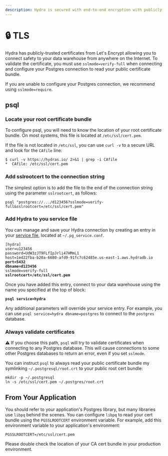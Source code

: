 ```yaml
---
description: Hydra is secured with end-to-end encryption with publicly-trusted certificates.
---
```


# 🔒 TLS

Hydra has publicly-trusted certificates from Let's Encrypt allowing you to connect safety to your data warehouse from anywhere on the Internet. To validate the certificate, you must use `sslmode=verify-full` when connecting and configure your Postgres connection to read your public certificate bundle.

If you are unable to configure your Postgres connection, we recommend using `sslmode=require`.&#x20;

## psql

### Locate your root certificate bundle

To configure psql, you will need to know the location of your root certificate bundle. On most systems, this file is located at `/etc/ssl/cert.pem`.&#x20;

If the file is not located in `/etc/ssl`, you can use `curl -v` to a secure URL and look for the `CAfile` line:

```shell-session
$ curl -v https://hydras.io/ 2>&1 | grep -i CAfile
*  CAfile: /etc/ssl/cert.pem
```

### Add sslrootcert to the connection string

The simplest option is to add the file to the end of the connection string using the parameter `sslrootcert`, as follows:

```
psql "postgres://.../d123456?sslmode=verify-full&sslrootcert=/etc/ssl/cert.pem"
```

### Add Hydra to you service file

You can manage and save your Hydra connection by creating an entry in your [service file](https://www.postgresql.org/docs/current/libpq-pgservice.html), located at `~/.pg_service.conf`.

<pre class="language-ini"><code class="lang-ini">[hydra]
user=u123456
password=UdW3zJT9FLfIpJrli47HMmL1
host=1ed22fba-b20a-6680-afd9-91fc7c62485e.us-east-1.aws.hydradb.io
<strong>port=5432
</strong><strong>dbname=d123456
</strong>sslmode=verify-full
<strong>sslrootcert=/etc/ssl/cert.pem</strong></code></pre>

Once you have added this entry, connect to your data warehouse using the name you specified at the top of block:

<pre><code><strong>psql service=hydra</strong></code></pre>

Any additional parameters will override your service entry. For example, you can use `psql service=hydra dbname=postgres` to connect to the `postgres` database.

### Always validate certificates

:warning: If you choose this path, `psql` will try to validate certificates when connecting to any Postgres database. This will cause connections to some other Postgres databases to return an error, even if you set `sslmode`.

You can instruct `psql` to always read your public certificate bundle my symlinking `~/.postgresql/root.crt` to your public root cert bundle:

```shell
mkdir -p ~/.postgresql
ln -s /etc/ssl/cert.pem ~/.postgres/root.crt
```

## From Your Application

You should refer to your application's Postgres library, but many libraries use `libpq` behind the scenes. You can configure `libpq` to read your cert bundle using the `PGSSLROOTCERT` environment variable. For example, add this environment variable to your application's environment:

```shell
PGSSLROOTCERT=/etc/ssl/cert.pem
```

Please double check the location of your CA cert bundle in your production environment.
